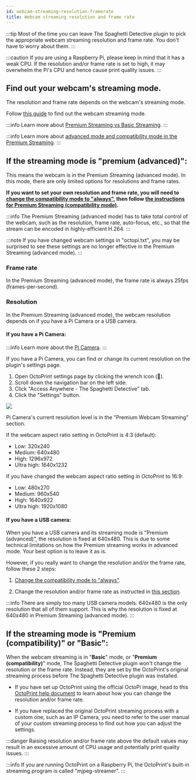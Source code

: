 ```yaml
---
id: webcam-streaming-resolution-framerate
title: Webcam streaming resolution and frame rate
---
```


:::tip
Most of the time you can leave The Spaghetti Detective plugin to pick the appropriate webcam streaming resolution and frame rate. You don't have to worry about them.
:::

:::caution
If you are using a Raspberry Pi, please keep in mind that it has a weak CPU. If the resolution and/or frame rate is set to high, it may overwhelm the Pi's CPU and hence cause print quality issues.
:::

## Find out your webcam's streaming mode.

The resolution and frame rate depends on the webcam's streaming mode.

Follow [this guide](/docs/user-guides/check-webcam-streaming-mode) to find out the webcam streaming mode.

:::info
Learn more about [Premium Streaming vs Basic Streaming](/docs/user-guides/webcam-streaming-for-human-eyes).
:::

:::info
Learn more about [advanced mode and compatibility mode in the Premium Streaming](/docs/user-guides/streaming-compatibility-mode).
:::

## If the streaming mode is "**premium (advanced)**":

This means the webcam is in the Premium Streaming (advanced mode). In this mode, there are only limited options for resolutions and frame rates.

**If you want to set your own resolution and frame rate, you will need to [change the compatibility mode to "always"](/docs/user-guides/streaming-compatibility-mode#when-should-i-always-stream-in-compatibility-mode), then follow [the instructions for Premium Streaming (compatibility mode)](#if-the-streaming-mode-is-premium-compatibility-or-basic).**

:::info
The Premium Streaming (advanced mode) has to take total control of the webcam, such as the resolution, frame rate, auto-focus, etc., so that the stream can be encoded in highly-efficient H.264.
:::

:::note
If you have changed webcam settings in "octopi.txt", you may be surprised to see these settings are no longer effective in the Premium Streaming (advanced mode).
:::

### Frame rate

In the Premium Streaming (advanced mode), the frame rate is always 25fps (frames-per-second).

### Resolution

In the Premium Streaming (advanced mode), the webcam resolution depends on if you have a Pi Camera or a USB camera.

#### If you have a Pi Camera:

:::info
Learn more about the [Pi Camera](https://projects.raspberrypi.org/en/projects/getting-started-with-picamera).
:::

If you have a Pi Camera, you can find or change its current resolution on the plugin's settings page.

1. Open OctoPrint settings page by clicking the wrench icon (**🔧**).
2. Scroll down the navigation bar on the left side.
3. Click "Access Anywhere - The Spaghetti Detective" tab.
4. Click the "Settings" button.

![](/img/user-guides/helpdocs/tsd-plugin-open-settings-page.gif)

Pi Camera's current resolution level is in the "Premium Webcam Streaming" section.

If the webcam aspect ratio setting in OctoPrint is 4:3 (default):

* Low: 320x240
* Medium: 640x480
* High: 1296x972
* Ultra high: 1640x1232

If you have changed the webcam aspect ratio setting in OctoPrint to 16:9:

* Low: 480x270
* Medium: 960x540
* High: 1640x922
* Ultra high: 1920x1080

#### If you have a USB camera:

When you have a USB camera and its streaming mode is "Premium (advanced)", the resolution is fixed at 640x480. This is due to some technical limitations on how the Premium streaming works in advanced mode. Your best option is to leave it as is.

However, if you really want to change the resolution and/or the frame rate, follow these 2 steps:

1. [Change the compatibility mode to "always"](/docs/user-guides/streaming-compatibility-mode#when-should-i-always-stream-in-compatibility-mode).

2. Change the resolution and/or frame rate as instructed in [this section](#if-the-streaming-mode-is-premium-compatibility-or-basic).

:::info
There are simply too many USB camera models. 640x480 is the only resolution that all of them support. This is why the resolution is fixed at 640x480 in Premium Streaming (advanced mode).
:::

## If the streaming mode is "**Premium (compatibility)**" or "**Basic**":

When the webcam streaming is in "**Basic**" mode, or "**Premium (compatibility)**" mode, The Spaghetti Detective plugin won't change the resolution or the frame rate. Instead, they are set by the OctoPrint's original streaming process before The Spaghetti Detective plugin was installed.

* If you have set up OctoPrint using the official OctoPi image, head to this [OctoPrint help document](https://community.octoprint.org/t/how-can-i-change-mjpg-streamer-parameters-on-octopi/203) to learn about how you can change the resolution and/or frame rate.

* If you have replaced the original OctoPrint streaming process with a custom one, such as an IP Camera, you need to refer to the user manual of your custom streaming process to find out how you can adjust the settings.

:::danger
Raising resolution and/or frame rate above the default values may result in an excessive amount of CPU usage and potentially print quality issues.
:::

:::info
If you are running OctoPrint on a Raspberry Pi, the OctoPrint's built-in streaming program is called "mjpeg-streamer".
:::